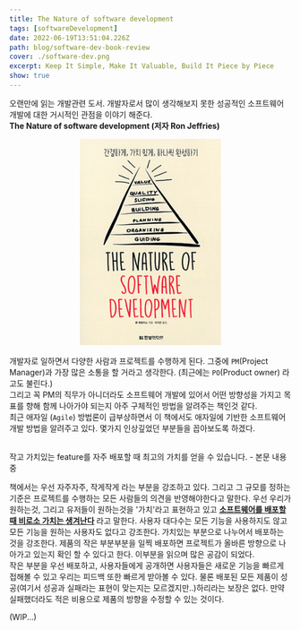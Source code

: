 ```yaml
---
title: The Nature of software development
tags: [softwareDevelopment]
date: 2022-06-19T13:51:04.226Z
path: blog/software-dev-book-review
cover: ./software-dev.png
excerpt: Keep It Simple, Make It Valuable, Build It Piece by Piece
show: true
---
```

 
오랜만에 읽는 개발관련 도서. 개발자로서 많이 생각해보지 못한 성공적인 소프트웨어 개발에 대한 거시적인 관점을 이야기 해준다.  
**The Nature of software development  (저자 Ron Jeffries)**

<div style="width: 50%;margin-bottom: 15px; margin-left:auto; margin-right: auto;">
  <img src="./book.png" width="300px" />
</div>

개발자로 일하면서 다양한 사람과 프로젝트를 수행하게 된다. 그중에 `PM`(Project Manager)과 가장 많은 소통을 할 거라고 생각한다. (최근에는 `PO`(Product owner) 라고도 불린다.)  
그리고 꼭 PM의 직무가 아니더라도 소프트웨어 개발에 있어서 어떤 방향성을 가지고 목표를 향해 함께 나아가야 되는지 아주 구체적인 방법을 알려주는 책인것 같다.  
최근 애자일 (`Agile`) 방법론이 급부상하면서 이 책에서도 애자일에 기반한 소프트웨어 개발 방법을 알려주고 있다. 몇가지 인상깊었던 부분들을 꼽아보도록 하겠다.  
<br/>

<div class="quote">작고 가치있는 feature를 자주 배포할 때 최고의 가치를 얻을 수 있습니다. - 본문 내용중</div>

책에서는 우선 자주자주, 작게작게 라는 부분을 강조하고 있다. 그리고 그 규모를 정하는 기준은 프로젝트를 수행하는 모든 사람들의 의견을 반영해야한다고 말한다. 우선 우리가 원하는것, 그리고 유저들이 원하는것을 '가치'라고 표현하고 있고 <u>**소프트웨어를 배포할 때 비로소 가치는 생겨난다**</u> 라고 말한다. 사용자 대다수는 모든 기능을 사용하지도 않고 모든 기능을 원하는 사용자도 없다고 강조한다. 가치있는 부분으로 나누어서 배포하는 것을 강조한다. 제품의 작은 부분부분을 일찍 배포하면 프로젝트가 올바른 방향으로 나아가고 있는지 확인 할 수 있다고 한다. 이부분을 읽으며 많은 공감이 되었다.  
작은 부분을 우선 배포하고, 사용자들에게 공개하면 사용자들은 새로운 기능을 빠르게 접해볼 수 있고 우리는 피드백 또한 빠르게 받아볼 수 있다. 물론 배포된 모든 제품이 성공(여기서 성공과 실패라는 표현이 맞는지는 모르겠지만..)하리라는 보장은 없다. 만약 실패했더라도 적은 비용으로 제품의 방향을 수정할 수 있는 것이다.



(WIP...)
